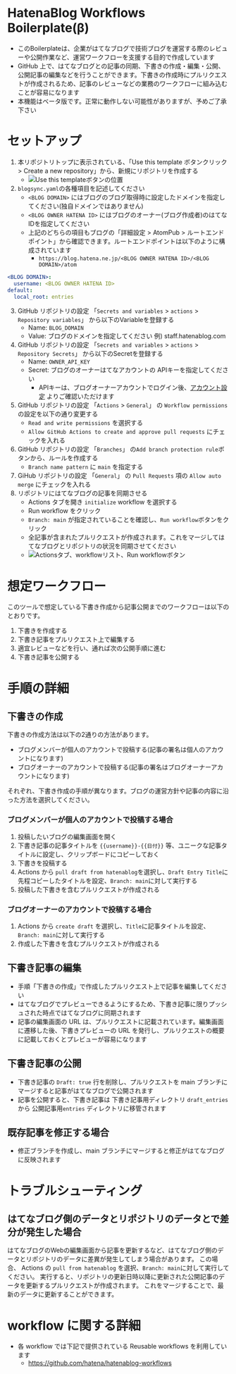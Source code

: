 # HatenaBlog Workflows Boilerplate(β)
- このBoilerplateは、企業がはてなブログで技術ブログを運営する際のレビューや公開作業など、運営ワークフローを支援する目的で作成しています
- GitHub 上で、はてなブログとの記事の同期、下書きの作成・編集・公開、公開記事の編集などを行うことができます。下書きの作成時にプルリクエストが作成されるため、記事のレビューなどの業務のワークフローに組み込むことが容易になります
- 本機能はベータ版です。正常に動作しない可能性がありますが、予めご了承下さい


# セットアップ
1. 本リポジトリトップに表示されている、「Use this template ボタンクリック > Create a new repository」から、新規にリポジトリを作成する
    - ![Use this templateボタンの位置](https://cdn-ak.f.st-hatena.com/images/fotolife/h/hatenablog/20231107/20231107164142.png)
2. `blogsync.yaml`の各種項目を記述してください
    - `<BLOG DOMAIN>` にはブログのブログ取得時に設定したドメインを指定してください(独自ドメインではありません)
    - `<BLOG OWNER HATENA ID>` にはブログのオーナー(ブログ作成者)のはてなIDを指定してください
    - 上記のどちらの項目もブログの「詳細設定 > AtomPub > ルートエンドポイント」から確認できます。ルートエンドポイントは以下のように構成されています
        - `https://blog.hatena.ne.jp/<BLOG OWNER HATENA ID>/<BLOG DOMAIN>/atom`
```yaml
<BLOG DOMAIN>:
  username: <BLOG OWNER HATENA ID>
default:
  local_root: entries
```
3. GitHub リポジトリの設定 「`Secrets and variables` > `actions` > `Repository variables`」 から以下のVariableを登録する
    - Name: `BLOG_DOMAIN`
    - Value: ブログのドメインを指定してください 例) staff.hatenablog.com
4. GitHub リポジトリの設定 「`Secrets and variables` > `actions` > `Repository Secrets`」 から以下のSecretを登録する
    - Name: `OWNER_API_KEY`
    - Secret: ブログのオーナーはてなアカウントの APIキーを指定してください
        - APIキーは、ブログオーナーアカウントでログイン後、[アカウント設定](https://blog.hatena.ne.jp/-/config) よりご確認いただけます
5. GitHub リポジトリの設定 「`Actions` > `General`」 の `Workflow permissions` の設定を以下の通り変更する
    - `Read and write permissions` を選択する
    - `Allow GitHub Actions to create and approve pull requests` にチェックを入れる
6. GitHub リポジトリの設定 「`Branches`」 の`Add branch protection rule`ボタンから、ルールを作成する
    - `Branch name pattern` に `main` を指定する
7. GiHub リポジトリの設定 「`General`」 の `Pull Requests` 項の `Allow auto merge` にチェックを入れる
8. リポジトリにはてなブログの記事を同期させる
    - Actions タブを開き `initialize` workflow を選択する
    - Run workflow をクリック
    - `Branch: main` が指定されていることを確認し、`Run workflow`ボタンをクリック
    - 全記事が含まれたプルリクエストが作成されます。これをマージしてはてなブログとリポジトリの状況を同期させてください
    - ![Actionsタブ、workflowリスト、Run workflowボタン](https://cdn-ak.f.st-hatena.com/images/fotolife/h/hatenablog/20231107/20231107163433.png)

# 想定ワークフロー

このツールで想定している下書き作成から記事公開までのワークフローは以下のとおりです。

1. 下書きを作成する
2. 下書き記事をプルリクエスト上で編集する
3. 適宜レビューなどを行い、通れば次の公開手順に進む
4. 下書き記事を公開する


# 手順の詳細

## 下書きの作成
下書きの作成方法は以下の2通りの方法があります。

- ブログメンバーが個人のアカウントで投稿する(記事の署名は個人のアカウントになります)
- ブログオーナーのアカウントで投稿する(記事の署名はブログオーナーアカウントになります)

それぞれ、下書き作成の手順が異なります。ブログの運営方針や記事の内容に沿った方法を選択してください。

### ブログメンバーが個人のアカウントで投稿する場合

1. 投稿したいブログの編集画面を開く
2. 下書き記事の記事タイトルを `{{username}}-{{日付}}` 等、ユニークな記事タイトルに設定し、クリップボードにコピーしておく
3. 下書きを投稿する
4. Actions から `pull draft from hatenablog`を選択し、`Draft Entry Title`に先程コピーしたタイトルを設定、`Branch: main`に対して実行する
5. 投稿した下書きを含むプルリクエストが作成される

### ブログオーナーのアカウントで投稿する場合

1. Actions から  `create draft` を選択し、`Title`に記事タイトルを設定、`Branch: main`に対して実行する
2. 作成した下書きを含むプルリクエストが作成される

## 下書き記事の編集
- 手順「下書きの作成」で作成したプルリクエスト上で記事を編集してください
- はてなブログでプレビューできるようにするため、下書き記事に限りプッシュされた時点ではてなブログに同期されます
- 記事の編集画面の URL は、プルリクエストに記載されています。編集画面に遷移した後、下書きプレビューの URL を発行し、プルリクエストの概要に記載しておくとプレビューが容易になります

## 下書き記事の公開
- 下書き記事の `Draft: true` 行を削除し、プルリクエストを main ブランチにマージすると記事がはてなブログで公開されます
- 記事を公開すると、下書き記事は 下書き記事用ディレクトリ `draft_entries` から 公開記事用`entries` ディレクトリに移管されます

## 既存記事を修正する場合
- 修正ブランチを作成し、main ブランチにマージすると修正がはてなブログに反映されます


# トラブルシューティング
## はてなブログ側のデータとリポジトリのデータとで差分が発生した場合
はてなブログのWebの編集画面から記事を更新するなど、はてなブログ側のデータとリポジトリのデータに差異が発生してしまう場合があります。
この場合、 Actions の `pull from hatenablog` を選択、`Branch: main`に対して実行してください。
実行すると、リポジトリの更新日時以降に更新された公開記事のデータを更新するプルリクエストが作成されます。
これをマージすることで、最新のデータに更新することができます。




# workflow に関する詳細

- 各 workflow では下記で提供されている Reusable workflows を利用しています
  - https://github.com/hatena/hatenablog-workflows
